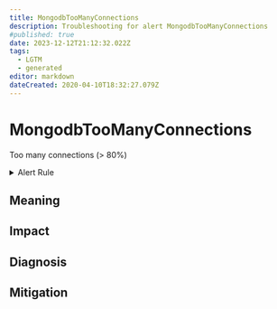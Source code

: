 ```yaml
---
title: MongodbTooManyConnections
description: Troubleshooting for alert MongodbTooManyConnections
#published: true
date: 2023-12-12T21:12:32.022Z
tags: 
  - LGTM
  - generated
editor: markdown
dateCreated: 2020-04-10T18:32:27.079Z
---
```


# MongodbTooManyConnections

Too many connections (> 80%)

<details>
  <summary>Alert Rule</summary>

{{% rule "mongodb/dcu-mongodb-exporter.yml" "MongodbTooManyConnections" %}}

{{% comment %}}

```yaml
alert: MongodbTooManyConnections
expr: avg by(instance) (rate(mongodb_connections{state="current"}[1m])) / avg by(instance) (sum (mongodb_connections) by (instance)) * 100 > 80
for: 2m
labels:
    severity: warning
annotations:
    summary: MongoDB too many connections (instance {{ $labels.instance }})
    description: |-
        Too many connections (> 80%)
          VALUE = {{ $value }}
          LABELS = {{ $labels }}
    runbook: https://github.com/srerun/prometheus-alerts/blob/main/content/runbooks/dcu-mongodb-exporter/MongodbTooManyConnections.md

```

{{% /comment %}}

</details>


## Meaning
[//]: # "Short paragraph that explains what the alert means"


## Impact
[//]: # "What could / will happen if the alert is not addressed"



## Diagnosis
[//]: # "Steps to take to identify the cause of the problem"



## Mitigation
[//]: # "The steps necessary to resolve the alert"

